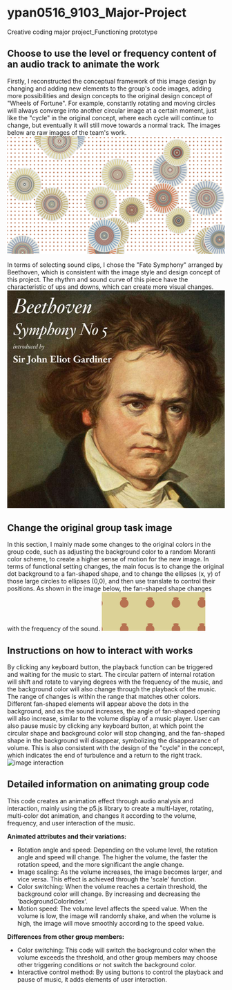 # ypan0516_9103_Major-Project
Creative coding major project_Functioning prototype

## Choose to use the level or frequency content of an audio track to animate the work
Firstly, I reconstructed the conceptual framework of this image design by changing and adding new elements to the group's code images, adding more possibilities and design concepts to the original design concept of "Wheels of Fortune". For example, constantly rotating and moving circles will always converge into another circular image at a certain moment, just like the "cycle" in the original concept, where each cycle will continue to change, but eventually it will still move towards a normal track. The images below are raw images of the team's work.
![group work image](readmeimages/Image2.png)


In terms of selecting sound clips, I chose the "Fate Symphony" arranged by Beethoven, which is consistent with the image style and design concept of this project. The rhythm and sound curve of this piece have the characteristic of ups and downs, which can create more visual changes.
![Symphony No.5 by Beethoven](readmeimages/Image1.jpg)

## Change the original group task image
In this section, I mainly made some changes to the original colors in the group code, such as adjusting the background color to a random Moranti color scheme, to create a higher sense of motion for the new image. In terms of functional setting changes, the main focus is to change the original dot background to a fan-shaped shape, and to change the ellipses (x, y) of those large circles to ellipses (0,0), and then use translate to control their positions. As shown in the image below, the fan-shaped shape changes with the frequency of the sound.
![group work changed](readmeimages/Image3.png)

## Instructions on how to interact with works
By clicking any keyboard button, the playback function can be triggered and waiting for the music to start. The circular pattern of internal rotation will shift and rotate to varying degrees with the frequency of the music, and the background color will also change through the playback of the music. The range of changes is within the range that matches other colors. Different fan-shaped elements will appear above the dots in the background, and as the sound increases, the angle of fan-shaped opening will also increase, similar to the volume display of a music player. 
User can also pause music by clicking any keyboard button, at which point the circular shape and background color will stop changing, and the fan-shaped shape in the background will disappear, symbolizing the disappearance of volume. This is also consistent with the design of the "cycle" in the concept, which indicates the end of turbulence and a return to the right track.
![image interaction](readmeimages/image4.gif)

## Detailed information on animating group code
This code creates an animation effect through audio analysis and interaction, mainly using the p5.js library to create a multi-layer, rotating, multi-color dot animation, and changes it according to the volume, frequency, and user interaction of the music. 

**Animated attributes and their variations:**
- Rotation angle and speed: Depending on the volume level, the rotation angle and speed will change. The higher the volume, the faster the rotation speed, and the more significant the angle change.
- Image scaling: As the volume increases, the image becomes larger, and vice versa. This effect is achieved through the 'scale' function.
- Color switching: When the volume reaches a certain threshold, the background color will change. By increasing and decreasing the 'backgroundColorIndex'.
- Motion speed: The volume level affects the speed value. When the volume is low, the image will randomly shake, and when the volume is high, the image will move smoothly according to the speed value.

**Differences from other group members:**
- Color switching: This code will switch the background color when the volume exceeds the threshold, and other group members may choose other triggering conditions or not switch the background color.
- Interactive control method: By using buttons to control the playback and pause of music, it adds elements of user interaction.












